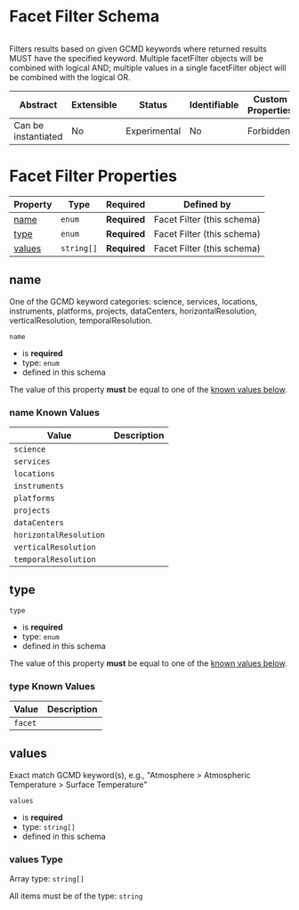 
# Facet Filter Schema

```
```

Filters results based on given GCMD keywords where returned results MUST have the specified keyword. Multiple facetFilter objects will be combined with logical AND; multiple values in a single facetFilter object will be combined with the logical OR.

| Abstract | Extensible | Status | Identifiable | Custom Properties | Additional Properties | Defined In |
|----------|------------|--------|--------------|-------------------|-----------------------|------------|
| Can be instantiated | No | Experimental | No | Forbidden | Forbidden | [facetFilter.json](facetFilter.json) |

# Facet Filter Properties

| Property | Type | Required | Defined by |
|----------|------|----------|------------|
| [name](#name) | `enum` | **Required** | Facet Filter (this schema) |
| [type](#type) | `enum` | **Required** | Facet Filter (this schema) |
| [values](#values) | `string[]` | **Required** | Facet Filter (this schema) |

## name

One of the GCMD keyword categories: science, services, locations, instruments, platforms, projects, dataCenters, horizontalResolution, verticalResolution, temporalResolution.

`name`

* is **required**
* type: `enum`
* defined in this schema

The value of this property **must** be equal to one of the [known values below](#name-known-values).

### name Known Values
| Value | Description |
|-------|-------------|
| `science` |  |
| `services` |  |
| `locations` |  |
| `instruments` |  |
| `platforms` |  |
| `projects` |  |
| `dataCenters` |  |
| `horizontalResolution` |  |
| `verticalResolution` |  |
| `temporalResolution` |  |




## type


`type`

* is **required**
* type: `enum`
* defined in this schema

The value of this property **must** be equal to one of the [known values below](#type-known-values).

### type Known Values
| Value | Description |
|-------|-------------|
| `facet` |  |




## values

Exact match GCMD keyword(s), e.g., "Atmosphere > Atmospheric Temperature > Surface Temperature"

`values`

* is **required**
* type: `string[]`
* defined in this schema

### values Type


Array type: `string[]`

All items must be of the type:
`string`









